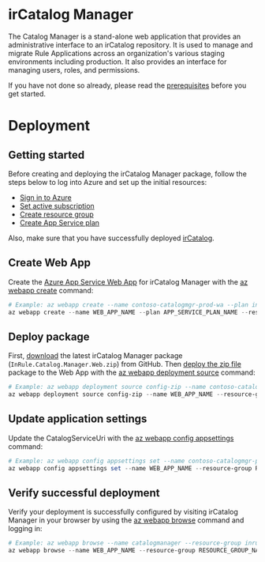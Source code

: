 irCatalog Manager
===
The Catalog Manager is a stand-alone web application that provides an administrative interface to an irCatalog repository.  It is used to manage and migrate Rule Applications across an organization's various staging environments including production. It also provides an interface for managing users, roles, and permissions.

If you have not done so already, please read the [prerequisites](../README.md#prerequisites) before you get started.

# Deployment

## Getting started

Before creating and deploying the irCatalog Manager package, follow the steps below to log into Azure and set up the initial resources:

* [Sign in to Azure](deployment-getting-started.md#sign-in-to-azure)
* [Set active subscription](deployment-getting-started.md#set-active-subscription)
* [Create resource group](deployment-getting-started.md#create-resource-group)
* [Create App Service plan](deployment-getting-started.md#create-app-service-plan)

Also, make sure that you have successfully deployed [irCatalog](https://github.com/InRule/AzureAppServices/#ircatalog).

## Create Web App
Create the [Azure App Service Web App](https://docs.microsoft.com/en-us/azure/app-service/app-service-web-overview) for irCatalog Manager with the [az webapp create](https://docs.microsoft.com/en-us/cli/azure/webapp#az-webapp-create) command:
```powershell
# Example: az webapp create --name contoso-catalogmgr-prod-wa --plan inrule-prod-sp --resource-group inrule-prod-rg
az webapp create --name WEB_APP_NAME --plan APP_SERVICE_PLAN_NAME --resource-group RESOURCE_GROUP_NAME
```

## Deploy package
First, [download](https://github.com/InRule/AzureAppServices/releases/latest) the latest irCatalog Manager package (`InRule.Catalog.Manager.Web.zip`) from GitHub. Then [deploy the zip file](https://docs.microsoft.com/en-us/azure/app-service/app-service-deploy-zip) package to the Web App with the [az webapp deployment source](https://docs.microsoft.com/en-us/cli/azure/webapp/deployment/source#az-webapp-deployment-source-config-zip) command:
```powershell
# Example: az webapp deployment source config-zip --name contoso-catalogmgr-prod-wa --resource-group inrule-prod-rg --src InRule.Catalog.Manager.Web.zip
az webapp deployment source config-zip --name WEB_APP_NAME --resource-group RESOURCE_GROUP_NAME --src FILE_PATH
```

## Update application settings
Update the CatalogServiceUri with the [az webapp config appsettings](https://docs.microsoft.com/en-us/cli/azure/webapp/config/appsettings?view=azure-cli-latest) command:
```powershell
# Example: az webapp config appsettings set --name contoso-catalogmgr-prod-wa --resource-group inrule-prod-rg --setting InRule.Catalog.Uri=https://contoso-catalog-prod-wa.azurewebsites.net/service.svc
az webapp config appsettings set --name WEB_APP_NAME --resource-group RESOURCE_GROUP_NAME --setting InRule.Catalog.Uri=CATALOG_URI/service.svc
```

## Verify successful deployment
Verify your deployment is successfully configured by visiting irCatalog Manager in your browser by using the [az webapp browse](https://docs.microsoft.com/en-us/cli/azure/webapp?view=azure-cli-latest#az-webapp-browse) command and logging in:
```powershell
# Example: az webapp browse --name catalogmanager --resource-group inrule-prod-rg
az webapp browse --name WEB_APP_NAME --resource-group RESOURCE_GROUP_NAME
```


